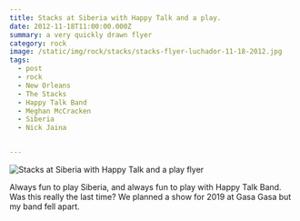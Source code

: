 ```yaml
---
title: Stacks at Siberia with Happy Talk and a play.
date: 2012-11-18T11:00:00.000Z
summary: a very quickly drawn flyer
category: rock
image: /static/img/rock/stacks/stacks-flyer-luchador-11-18-2012.jpg
tags:
  - post
  - rock
  - New Orleans
  - The Stacks
  - Happy Talk Band
  - Meghan McCracken
  - Siberia
  - Nick Jaina


---
```


![Stacks at Siberia with Happy Talk and a play flyer](/static/img/rock/stacks/stacks-flyer-luchador-11-18-2012.jpg "Stacks at Siberia with Happy Talk and a play flyer")

Always fun to play Siberia, and always fun to play with Happy Talk Band. Was this really the last time? We planned a show for 2019 at Gasa Gasa but my band fell apart.